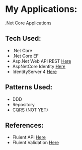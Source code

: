 # My Applications:
  .Net Core Applications
  
## Tech Used:
  * .Net Core
  * .Net Core EF
  * Asp.Net Web API REST [Here](https://docs.microsoft.com/en-us/aspnet/core/web-api/?view=aspnetcore-3.1)
  * AspNetCore Identity [Here](https://docs.microsoft.com/en-us/aspnet/core/security/authentication/identity?view=aspnetcore-3.1&tabs=visual-studio)
  * IdentityServer 4 [Here](http://docs.identityserver.io/en/latest/)
 
## Patterns Used:
 *  DDD
 *  Repository
 *  CQRS (NOT YET)

## References:
* Fluient API [Here](https://www.learnentityframeworkcore.com/configuration/fluent-api)
* Fluient Validation [Here](https://fluentvalidation.net/start)
